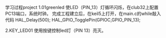 学习过程project
1.01greenled 
使LED（PIN_13）灯循环闪烁，在club32上配置PC13端口，系统时钟。
完成工程建立后，在keil5上打开，在main.c的while敲入代码
HAL_Delay(500);
HAL_GPIO_TogglePin(GPIOC,GPIO_PIN_13);

2.KEY_LED01 
使用按键控制led灯（PIN 13）亮灭。
